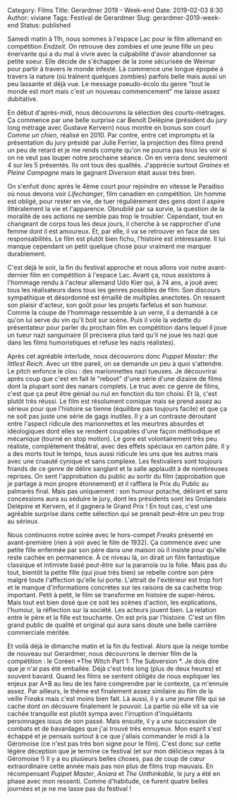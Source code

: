 Category: Films
Title: Gerardmer 2019 - Week-end
Date: 2019-02-03 8:30
Author: viviane
Tags: Festival de Gerardmer
Slug: gerardmer-2019-week-end
Status: published 

Samedi matin à 11h, nous sommes à l'espace Lac pour le film allemand en compétition *Endzeit*. On retrouve des zombies et une jeune fille un peu énervante qui a du mal à vivre avec la culpabilité d'avoir abandonner sa petite soeur. Elle décide de s'échapper de la zone sécurisée de Weimar pour partir à travers le monde infesté. Là commence une longue épopée à travers la nature (où traînent quelques zombies) parfois belle mais aussi un peu lassante et déjà vue. Le message pseudo-écolo du genre "tout le monde est mort mais c'est un nouveau commencement" me laisse assez dubitative. 

En début d'après-midi, nous découvrons la sélection des courts-métrages. Ça commence par une belle surprise car Benoît Delépine (président du jury long métrage avec Gustave Kervern) nous montre en bonus son court *Comme un chien*, réalisé en 2010.  Par contre, entre cet impromptu et la présentation du jury présidé par Julie Ferrier, la projection des films prend un peu de retard et je me rends compte qu'on ne pourra pas tous les voir si on ne veut pas louper notre prochaine séance. On en verra donc seulement 4 sur les 5 présentés. Ils ont tous des qualités. J'apprécie surtout *Graines* et *Pleine Campagne* mais le gagnant *Diversion* était aussi très bien. 

On s'enfuit donc après le 4ème court pour rejoindre en vitesse le Paradiso où nous devons voir *Lifechanger*, film canadien en compétition. Un homme est obligé, pour rester en vie, de tuer régulièrement des gens dont il aspire littéralement la vie et l'apparence. Obnubilé par sa survie, la question de la moralité de ses actions ne semble pas trop le troubler. Cependant, tout en changeant de corps tous les deux jours, il cherche à se rapprocher d'une femme dont il est amoureux. Et, par elle, il va se retrouver en face de ses responsabilités. Le film est plutôt bien fichu, l'histoire est intéressante. Il lui manque cependant un petit quelque chose pour vraiment me marquer durablement. 

C'est déjà le soir, la fin du festival approche et nous allons voir notre avant-dernier film en compétition à l'espace Lac. Avant ça, nous assistons à l'hommage rendu à l'acteur allemand Udo Kier qui, à 74 ans, a joué avec tous les réalisateurs dans tous les genres possibles de film. Son discours sympathique et désordonné est émaillé de multiples anectotes. On ressent son plaisir d'acteur, son goût pour les projets farfelus et son humour. Comme la coupe de l'hommage ressemble à un verre, il a demandé à ce qu'on lui serve du vin qu'il boit sur scène. Puis il vole la vedette du présentateur pour parler du prochain film en compétition dans lequel il joue un tueur nazi sanguinaire (il précisera plus tard qu'il ne joue les nazi que dans les films humoristiques et refuse les nazis réalistes). 

Après cet agréable interlude, nous découvrons donc *Puppet Master: the littlest Reich*. Avec un titre pareil, on se demande un peu à quoi s'attendre. Le pitch enfonce le clou : des marionnettes nazi tueuses. Je découvrirai après coup que c'est en fait le "reboot" d'une série d'une dizaine de films dont la plupart sont des nanars complets. Le truc avec ce genre de films, c'est que ça peut être génial ou nul en fonction du ton choisi. Et là, c'est plutôt très réussi. Le film est résolument comique mais se prend assez au sérieux pour que l'histoire se tienne (équilibre pas toujours facile) et que ça ne soit pas juste une série de gags inutiles. Il y a un contraste déroutant entre l'aspect ridicule des marionnettes et les meurtres absurdes et idéologiques dont elles se rendent coupables d'une façon méthodique et mécanique (tourné en stop motion). Le gore est volontairement très peu réaliste, complètement théâtral, avec des effets spéciaux en carton pâte. Il y a des morts tout le temps, tous aussi ridicule les uns que les autres mais avec une cruauté cynique et sans complexe. Les festivaliers sont toujours friands de ce genre de délire sanglant et la salle applaudit à de nombreuses reprises. On sent l'approbation du public au sortir du film (approbation que je partage à mon propre étonnement) et il rafflera le Prix du Public au palmarès final. Mais pas uniquement : son humour potache, délirant et sans concessions aura su séduire le jury, dont les présidents sont les Grolandais Delépine et Kervern, et il gagnera le Grand Prix ! En tout cas, c'est une agréable surprise dans cette sélection qui se prenait peut-être un peu trop au sérieux. 

Nous continuons notre soirée avec le hors-compet *Freaks* présenté en avant-première (rien à voir avec le film de 1932). Ça commence avec une petite fille enfermée par son père dans une maison où il insiste pour qu'elle reste cachée en permanence. À ce niveau là, on dirait un film fantastique classique et intimiste basé peut-être sur la paranoïa ou la folie. Mais pas du tout, bientôt la petite fille (qui joue très bien) se rebelle contre son père malgré toute l'affection qu'elle lui porte. L'attrait de l'extérieur est trop fort et le manque d'informations concrètes sur les raisons de sa cachette trop important. Petit à petit, le film se transforme en histoire de super-héros. Mais tout est bien dosé que ce soit les scènes d'action, les explications, l'humour, la réflection sur la société. Les acteurs jouent bien. La relation entre le père et la fille est touchante. On est pris par l'histoire. C'est un film grand public de qualité et original qui aura sans doute une belle carrière commerciale méritée. 

Et voilà déjà le dimanche matin et la fin du festival. Alors que la neige tombe de nouveau sur Gerardmer, nous découvrons le dernier film de la compétition : le  Coréen *The Witch Part 1: The Subversion *. Je dois dire que je n'ai pas été emballée. Déjà c'est très long (plus de deux heures) et souvent bavard. Quand les films se sentent obligés de nous expliquer les enjeux par A+B au lieu de les faire comprendre par le contexte, ça m'ennuie assez. Par ailleurs, le thème est finalement assez similaire au film de la veille *Freaks* mais c'est moins bien fait. Là aussi, il y a une jeune fille qui se cache dont on découvre finalement le pouvoir. La partie où elle vit sa vie cachée tranquille est plutôt sympa avec l'irruption d'inquiétants personnages issus de son passé. Mais ensuite, il y a une succession de combats et de bavardages que j'ai trouvé très ennuyeux. Mon esprit s'est échappé et je pensais surtout à ce que j'allais commander le midi à la Géromoise (ce n'est pas très bon signe pour le film). C'est donc sur cette légère déception que je termine ce festival (et sur mon délicieux repas à la Géromoise !) Il y a eu plusieurs belles choses, pas de coup de cœur extraordinaire cette année mais pas non plus de films trop mauvais. En récompensant *Puppet Master*, *Aniara* et *The Unthinkable*, le jury a été en phase avec mon ressenti. Comme d'habitude, ce furent quatre belles journées et je ne me lasse pas du festival ! 
